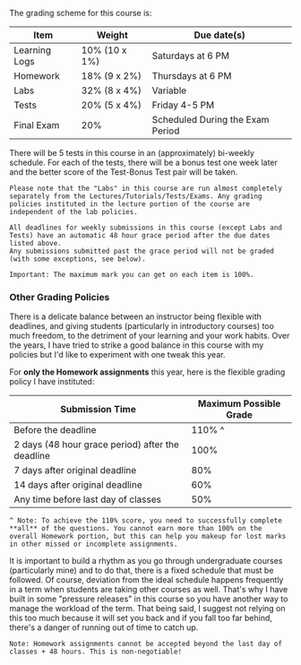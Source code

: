 The grading scheme for this course is:

| Item                | Weight        | Due date(s)                      |
|---------------------|---------------|----------------------------------|
| Learning Logs       | 10% (10 x 1%) | Saturdays at 6 PM                |
| Homework            | 18% (9 x 2%)  | Thursdays at 6 PM                |
| Labs                | 32% (8 x 4%)  | Variable                         |
| Tests               | 20% (5 x 4%)  | Friday 4-5 PM                    |
| Final Exam | 20%           | Scheduled During the Exam Period |

There will be 5 tests in this course in an (approximately) bi-weekly schedule.
For each of the tests, there will be a bonus test one week later and the better score of the Test-Bonus Test pair will be taken.

```{caution} 
Please note that the "Labs" in this course are run almost completely separately from the Lectures/Tutorials/Tests/Exams. Any grading policies instituted in the lecture portion of the course are independent of the lab policies.
```

```{attention} 
All deadlines for weekly submissions in this course (except Labs and Tests) have an automatic 48 hour grace period after the due dates listed above.
Any submissions submitted past the grace period will not be graded (with some exceptions, see below).
```

```{note}
Important: The maximum mark you can get on each item is 100%.
```

<div class="page_break"> </div>

### Other Grading Policies

There is a delicate balance between an instructor being flexible with deadlines, and giving students (particularly in introductory courses) too much freedom, to the detriment of your learning and your work habits.
Over the years, I have tried to strike a good balance in this course with my policies but I'd like to experiment with one tweak this year.  

For **only the Homework assignments** this year, here is the flexible grading policy I have instituted:

| Submission Time                                  | Maximum Possible Grade |
|--------------------------------------------------|------------------------|
| Before the deadline                              | 110% ^                 |
| 2 days (48 hour grace period) after the deadline | 100%                   |
| 7 days after original deadline                   | 80%                    |
| 14 days after original deadline                  | 60%                    |
| Any time before last day of classes              | 50%                    |

```{tip}
^ Note: To achieve the 110% score, you need to successfully complete **all** of the questions. You cannot earn more than 100% on the overall Homework portion, but this can help you makeup for lost marks in other missed or incomplete assignments.
```

It is important to build a rhythm as you go through undergraduate courses (particularly mine) and to do that, there is a fixed schedule that must be followed. 
Of course, deviation from the ideal schedule happens frequently in a term when students are taking other courses as well. 
That's why I have built in some "pressure releases" in this course so you have another way to manage the workload of the term.
That being said, I suggest not relying on this too much because it will set you back and if you fall too far behind, there's a danger of running out of time to catch up.

```{note}
Note: Homework assignments cannot be accepted beyond the last day of classes + 48 hours. This is non-negotiable!
```
